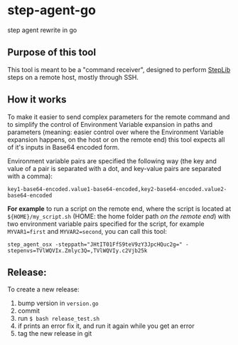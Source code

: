 step-agent-go
=============

step agent rewrite in go


## Purpose of this tool

This tool is meant to be a "command receiver", designed to
perform [StepLib](http://www.steplib.com/) steps on a remote
host, mostly through SSH.


## How it works

To make it easier to send complex parameters for the remote command
and to simplify the control of Environment Variable expansion
in paths and parameters (meaning: easier control over where
the Environment Variable expansion happens, on the host or on the remote
end) this tool expects all of it's inputs in Base64 encoded form.

Environment variable pairs are specified the following way (the key
and value of a pair is separated with a dot, and key-value pairs
are separated with a comma):

    key1-base64-encoded.value1-base64-encoded,key2-base64-encoded.value2-base64-encoded

**For example** to run a script on the remote end, where the
script is located at `${HOME}/my_script.sh` (HOME: the home folder
path *on the remote end*) with two environment variable pairs specified for
the script, for example `MYVAR1=first` and `MYVAR2=second`, you can
call this tool:

    step_agent_osx -steppath="JHtIT01FfS9teV9zY3JpcHQuc2g=" -stepenvs=TVlWQVIx.Zmlyc3Q=,TVlWQVIy.c2Vjb25k


## Release:

To create a new release:

1. bump version in `version.go`
2. commit
3. run `$ bash release_test.sh`
4. if prints an error fix it, and run it again while you get an error
5. tag the new release in git

